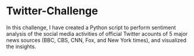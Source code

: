 # Twitter-Challenge

In this challenge, I have created a Python script to perform sentiment analysis of the social media activities of official Twitter acounts of 5 major news sources (BBC, CBS, CNN, Fox, and New York times), and visualized the insights.
